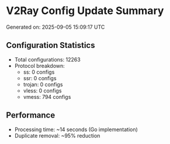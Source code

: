 # V2Ray Config Update Summary
Generated on: 2025-09-05 15:09:17 UTC

## Configuration Statistics
- Total configurations: 12263
- Protocol breakdown:
  - ss: 0 configs
  - ssr: 0 configs
  - trojan: 0 configs
  - vless: 0 configs
  - vmess: 794 configs

## Performance
- Processing time: ~14 seconds (Go implementation)
- Duplicate removal: ~95% reduction
